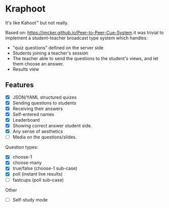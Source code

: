 # Kraphoot

It's like Kahoot™ but not really.

Based on: https://jmcker.github.io/Peer-to-Peer-Cue-System it was trivial to implement a student-teacher broadcast type system which handles:

- "quiz questions" defined on the server side
- Students joining a teacher's session
- The teacher able to send the questions to the student's views, and let them choose an answer.
- Results view


## Features

- [x] JSON/YAML structured quizes
- [x] Sending questions to students
- [x] Receiving their answers
- [x] Self-entered names
- [x] Leaderboard
- [x] Showing correct answer student side.
- [x] Any sense of aesthetics
- [ ] Media on the questions/slides.

Question types:

- [x] choose-1
- [x] choose-many
- [x] true/false (choose-1 sub-case)
- [x] poll (instant live results)
- [ ] fastcups (poll sub-case)

Other

- [ ] Self-study mode